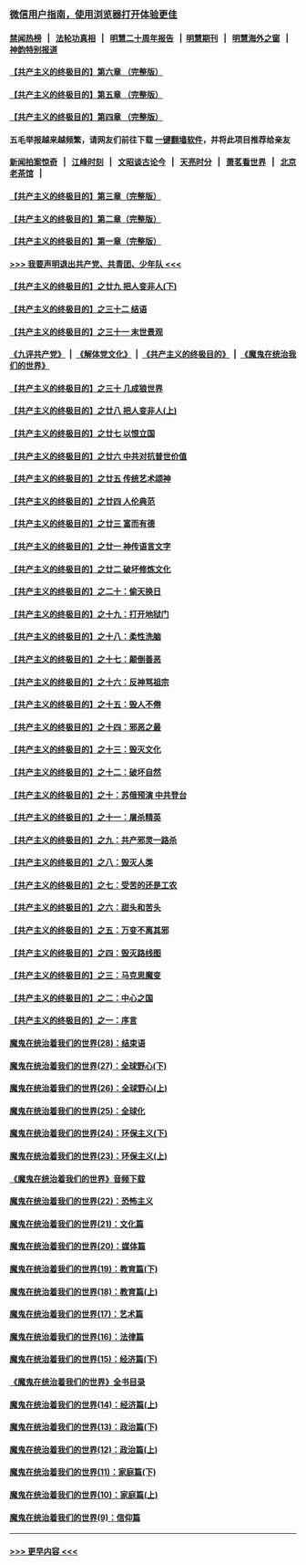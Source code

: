 ### [微信用户指南，使用浏览器打开体验更佳](https://github.com/gfw-breaker/banned-news1/blob/master/indexes/wechat-guide.md?t=0)
#### [禁闻热榜](热点新闻.md?t=0)  &nbsp;&nbsp;|&nbsp;&nbsp; [法轮功真相](https://github.com/gfw-breaker/truth/blob/master/README.md?t=0) &nbsp;&nbsp;|&nbsp;&nbsp; [明慧二十周年报告](https://github.com/gfw-breaker/mh-reports/blob/master/README.md?t=0) &nbsp;&nbsp;|&nbsp;&nbsp;[明慧期刊](https://github.com/gfw-breaker/mh-qikan) &nbsp;&nbsp;|&nbsp;&nbsp; [明慧海外之窗](https://github.com/gfw-breaker/mh-news/blob/master/README.md?t=0) &nbsp;&nbsp;|&nbsp;&nbsp; [神韵特别报道](https://github.com/gfw-breaker/mh-news/blob/master/shenyun.md?t=0)
#### [【共产主义的终极目的】第六章 （完整版）](../pages/nsc422/n11428913.md?t=02090244) 
#### [【共产主义的终极目的】第五章 （完整版）](../pages/nsc422/n11428912.md?t=02090244) 
#### [【共产主义的终极目的】第四章 （完整版）](../pages/nsc422/n11428907.md?t=02090244) 
#### 五毛举报越来越频繁，请网友们前往下载 [一键翻墙软件](https://github.com/gfw-breaker/ssr-accounts)，并将此项目推荐给亲友
#### [新闻拍案惊奇](https://github.com/gfw-breaker/banned-news1/blob/master/pages/link4.md) &nbsp;&nbsp;|&nbsp;&nbsp; [江峰时刻](https://github.com/gfw-breaker/banned-news1/blob/master/pages/link4.md) &nbsp;&nbsp;|&nbsp;&nbsp; [文昭谈古论今](https://github.com/gfw-breaker/banned-news1/blob/master/pages/link4.md) &nbsp;&nbsp;|&nbsp;&nbsp; [天亮时分](https://github.com/gfw-breaker/banned-news1/blob/master/pages/link4.md) &nbsp;&nbsp;|&nbsp;&nbsp; [萧茗看世界](https://github.com/gfw-breaker/banned-news1/blob/master/pages/link4.md) &nbsp;&nbsp;|&nbsp;&nbsp; [北京老茶馆](https://github.com/gfw-breaker/banned-news1/blob/master/pages/link4.md) &nbsp;&nbsp;|&nbsp;&nbsp; 
#### [【共产主义的终极目的】第三章（完整版）](../pages/nsc422/n11428848.md?t=02090244) 
#### [【共产主义的终极目的】第二章（完整版）](../pages/nsc422/n11428831.md?t=02090244) 
#### [【共产主义的终极目的】第一章（完整版）](../pages/nsc422/n11417651.md?t=02090244) 
#### [>>> 我要声明退出共产党、共青团、少年队 <<<](https://github.com/begood0513/goodnews/blob/master/quit/letter.md) 
#### [【共产主义的终极目的】之廿九 把人变非人(下)](../pages/nsc422/n11344140.md?t=02090244) 
#### [【共产主义的终极目的】之三十二 结语](../pages/nsc422/n11360535.md?t=02090244) 
#### [【共产主义的终极目的】之三十一 末世景观](../pages/nsc422/n11351129.md?t=02090244) 
#### [《九评共产党》](https://github.com/begood0513/9ping.md/blob/master/README.md) &nbsp;|&nbsp; [《解体党文化》](../../../../jtdwh.md/blob/master/README.md)  &nbsp;|&nbsp; [《共产主义的终极目的》](../../../../gczydzjmd.md/blob/master/README.md) &nbsp;|&nbsp; [《魔鬼在统治我们的世界》](../../../../mgztzwmdsj.md/blob/master/README.md) 
#### [【共产主义的终极目的】之三十 几成狼世界](../pages/nsc422/n11348280.md?t=02090244) 
#### [【共产主义的终极目的】之廿八 把人变非人(上)](../pages/nsc422/n11340492.md?t=02090244) 
#### [【共产主义的终极目的】之廿七 以恨立国](../pages/nsc422/n11336944.md?t=02090244) 
#### [【共产主义的终极目的】之廿六 中共对抗普世价值](../pages/nsc422/n11324785.md?t=02090244) 
#### [【共产主义的终极目的】之廿五 传统艺术颂神](../pages/nsc422/n11296396.md?t=02090244) 
#### [【共产主义的终极目的】之廿四 人伦典范](../pages/nsc422/n11296397.md?t=02090244) 
#### [【共产主义的终极目的】之廿三 富而有德](../pages/nsc422/n11283598.md?t=02090244) 
#### [【共产主义的终极目的】之廿一 神传语言文字](../pages/nsc422/n11263265.md?t=02090244) 
#### [【共产主义的终极目的】之廿二 破坏修炼文化](../pages/nsc422/n11245728.md?t=02090244) 
#### [【共产主义的终极目的】之二十：偷天换日](../pages/nsc422/n11238846.md?t=02090244) 
#### [【共产主义的终极目的】之十九：打开地狱门](../pages/nsc422/n11206376.md?t=02090244) 
#### [【共产主义的终极目的】之十八：柔性洗脑](../pages/nsc422/n11199994.md?t=02090244) 
#### [【共产主义的终极目的】之十七：颠倒善恶](../pages/nsc422/n11179782.md?t=02090244) 
#### [【共产主义的终极目的】之十六：反神骂祖宗](../pages/nsc422/n11166798.md?t=02090244) 
#### [【共产主义的终极目的】之十五：毁人不倦](../pages/nsc422/n11166792.md?t=02090244) 
#### [【共产主义的终极目的】之十四：邪恶之最](../pages/nsc422/n11150249.md?t=02090244) 
#### [【共产主义的终极目的】之十三：毁灭文化](../pages/nsc422/n11135227.md?t=02090244) 
#### [【共产主义的终极目的】之十二：破坏自然](../pages/nsc422/n11135214.md?t=02090244) 
#### [【共产主义的终极目的】之十：苏俄预演 中共登台](../pages/nsc422/n11118424.md?t=02090244) 
#### [【共产主义的终极目的】之十一：屠杀精英](../pages/nsc422/n11118442.md?t=02090244) 
#### [【共产主义的终极目的】之九：共产邪灵一路杀](../pages/nsc422/n11114139.md?t=02090244) 
#### [【共产主义的终极目的】之八：毁灭人类](../pages/nsc422/n11108503.md?t=02090244) 
#### [【共产主义的终极目的】之七：受苦的还是工农](../pages/nsc422/n11101809.md?t=02090244) 
#### [【共产主义的终极目的】之六：甜头和苦头](../pages/nsc422/n11096971.md?t=02090244) 
#### [【共产主义的终极目的】之五：万变不离其邪](../pages/nsc422/n11091285.md?t=02090244) 
#### [【共产主义的终极目的】之四：毁灭路线图](../pages/nsc422/n11086284.md?t=02090244) 
#### [【共产主义的终极目的】之三：马克思魔变](../pages/nsc422/n11061941.md?t=02090244) 
#### [【共产主义的终极目的】之二：中心之国](../pages/nsc422/n11047728.md?t=02090244) 
#### [【共产主义的终极目的】之一：序言](../pages/nsc422/n11086077.md?t=02090244) 
#### [魔鬼在统治着我们的世界(28)：结束语](../pages/nsc422/n10936246.md?t=02090244) 
#### [魔鬼在统治着我们的世界(27)：全球野心(下)](../pages/nsc422/n10928319.md?t=02090244) 
#### [魔鬼在统治着我们的世界(26)：全球野心(上)](../pages/nsc422/n10900318.md?t=02090244) 
#### [魔鬼在统治着我们的世界(25)：全球化](../pages/nsc422/n10788205.md?t=02090244) 
#### [魔鬼在统治着我们的世界(24)：环保主义(下)](../pages/nsc422/n10695307.md?t=02090244) 
#### [魔鬼在统治着我们的世界(23)：环保主义(上)](../pages/nsc422/n10688613.md?t=02090244) 
#### [《魔鬼在统治着我们的世界》音频下载](../pages/nsc422/n10635553.md?t=02090244) 
#### [魔鬼在统治着我们的世界(22)：恐怖主义](../pages/nsc422/n10614727.md?t=02090244) 
#### [魔鬼在统治着我们的世界(21)：文化篇](../pages/nsc422/n10597706.md?t=02090244) 
#### [魔鬼在统治着我们的世界(20)：媒体篇](../pages/nsc422/n10586579.md?t=02090244) 
#### [魔鬼在统治着我们的世界(19)：教育篇(下)](../pages/nsc422/n10564808.md?t=02090244) 
#### [魔鬼在统治着我们的世界(18)：教育篇(上)](../pages/nsc422/n10526970.md?t=02090244) 
#### [魔鬼在统治着我们的世界(17)：艺术篇](../pages/nsc422/n10499093.md?t=02090244) 
#### [魔鬼在统治着我们的世界(16)：法律篇](../pages/nsc422/n10485969.md?t=02090244) 
#### [魔鬼在统治着我们的世界(15)：经济篇(下)](../pages/nsc422/n10469975.md?t=02090244) 
#### [《魔鬼在统治着我们的世界》全书目录](../pages/nsc422/n10464261.md?t=02090244) 
#### [魔鬼在统治着我们的世界(14)：经济篇(上)](../pages/nsc422/n10457370.md?t=02090244) 
#### [魔鬼在统治着我们的世界(13)：政治篇(下)](../pages/nsc422/n10448270.md?t=02090244) 
#### [魔鬼在统治着我们的世界(12)：政治篇(上)](../pages/nsc422/n10444576.md?t=02090244) 
#### [魔鬼在统治着我们的世界(11)：家庭篇(下)](../pages/nsc422/n10440961.md?t=02090244) 
#### [魔鬼在统治着我们的世界(10)：家庭篇(上)](../pages/nsc422/n10435448.md?t=02090244) 
#### [魔鬼在统治着我们的世界(9)：信仰篇](../pages/nsc422/n10432159.md?t=02090244) 

----
#### [ >>> 更早内容 <<< ](../indexes/nsc422-earlier.md)
